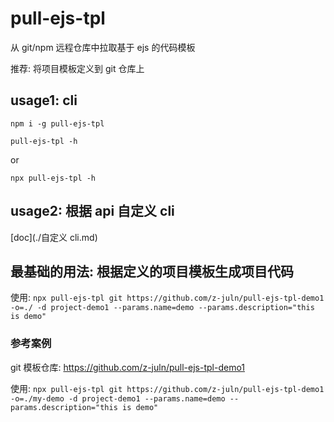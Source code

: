 # pull-ejs-tpl

从 git/npm 远程仓库中拉取基于 ejs 的代码模板

推荐: 将项目模板定义到 git 仓库上

## usage1: cli

`npm i -g pull-ejs-tpl`

`pull-ejs-tpl -h`

or

`npx pull-ejs-tpl -h`

## usage2: 根据 api 自定义 cli

[doc](./自定义 cli.md)

## 最基础的用法: 根据定义的项目模板生成项目代码

使用: `npx pull-ejs-tpl git https://github.com/z-juln/pull-ejs-tpl-demo1 -o=./ -d project-demo1 --params.name=demo --params.description="this is demo"`

### 参考案例

git 模板仓库: <https://github.com/z-juln/pull-ejs-tpl-demo1>

使用: `npx pull-ejs-tpl git https://github.com/z-juln/pull-ejs-tpl-demo1 -o=./my-demo -d project-demo1 --params.name=demo --params.description="this is demo"`
